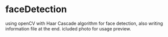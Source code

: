 # faceDetection

using openCV with Haar Cascade algorithm for face detection, also writing information file at the end.
icluded photo for usage preview.
